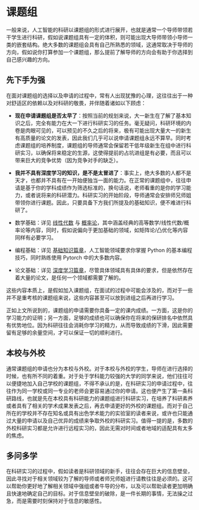 # 课题组

一般来说，人工智能的科研以课题组的形式进行展开，也就是通常一个导师带领若干学生进行科研，假如说课题组具有一定的体积，则可能出现大导师带领小导师一类的嵌套结构。绝大多数的课题组会具有自己所熟悉的领域，这通常取决于导师的方向，假如说你打算参加一个课题组，那么提前了解导师的方向会有助于你选择到自己感兴趣的方向。

## 先下手为强

在面对课题组的选择以及申请的过程中，常有人出现犹豫的心理，这往往出于一种对舒适区的依赖以及对科研的敬畏，并伴随着诸如以下顾虑：

- **现在申请课题组是否太早了**：按照当前的规划来说，大一新生在了解了基本知识之后，完全有能力在大一下进行科研实习的任务。毫无疑问，科研环境的内卷是肉眼可见的，可以预见的不久之后的将来，极有可能出现大量大一的新生有高质量的论文的发表，因此我们几乎可以说申请课题组永远不算早。同时考虑课题组的培养制度，课题组的导师通常会保留若干低年级新生在组中进行科研实习，以确保将来稳定的生源，这使得提前的占坑进组是有必要，而且可以带来巨大的竞争优势（因为竞争对手的缺乏）。
- **我并不具有深度学习的知识，是不是太冒进了**：事实上，绝大多数的人都不是天才，也都并不具有在一开始便独当一面的能力。在正常的课题组中，往往申请是基于你的学科成绩作为筛选标准的，换句话说，老师看重的是你的学习能力，或者说将来的科研潜力。科研实习的开始阶段，导师通常会安排师兄师姐带领你进行课题。因此，只要具备下方我们所提及的基础知识，便不难进行科研了。

- 数学基础：详见 [线性代数](../学习路线/基础知识/线性代数.md) 与 [概率论](../学习路线/基础知识/概率论.md)，其中涵盖经典的高等数学/线性代数/概率论等内容，同时，假如说偏向于更加基础的领域，如矩阵论/凸优化等内容同样有必要学习。
- 编程基础：详见 [基础知识篇章](../学习路线/基础知识/编程.md)，人工智能领域要求你掌握 Python 的基本编程技巧，同时熟练使用 Pytorch 中的大多数内容。
- 论文基础：详见 [深度学习篇章](../学习路线/深度学习.md)，尽管具体领域具有具体的要求，但是依然存在着大量的论文，是任何一个领域都需要了解的。

这些内容本质上，是假如加入课题组，在面试的过程中可能会涉及的，而对于一些并不是重考核的课题组来说，这些内容甚至可以放到进组之后再进行学习。

正如上文所说到的，课题组的申请需要你具备一定的课内成绩。一方面，这是你的学习能力的证明；另一方面，足够的成绩也可以确保你在将来的保研排名中依然具有优势地位。因为科研往往会消耗你学习的精力，从而导致成绩的下滑，因此需要留有足够的余量空间，才可以保证一切的顺利进行。

## 本校与外校

通常课题组的申请也分为本校与外校。对于本校与外校的学生，导师在进行选择的时候，也有所不同的着重。对于处于学科能力较强的大学的同学来说，他们往往可以便捷地加入自己学校的课题组，不得不承认的是，在科研实习的申请过程中，往往作为同一学校或同一专业的老师会更容易通过你的申请。这也便产生了第一条科研路线，也就是先在本校具有科研能力的课题组进行科研实习，在培养了科研素养或者具有了相关的学术成果发表之后，再去申请更好的外校的课题组。而对于自己所在的学校并不存在知名或具有出色学术能力的实验室的读者来说，或许也只能通过大量的申请以及自己优异的成绩来争取外校的科研实习。值得一提的是，多数的外校科研实习都是允许进行远程实习的，因此无需对时间或者地域的适配具有太多的焦虑。

## 多问多学

在科研实习的过程中，假如读者是科研领域的新手，往往会存在巨大的信息壁垒，因此寻找对于相关领域较为了解的导师或者师兄师姐进行请教往往是必须的。这可以帮助你更好地了解相关领域中强组或者牛导的分布，以及可以帮助读者更加明确且快速地确定自己的目标。对于信息壁垒的破除，是一件长期的事情，无法操之过急，而是需要时刻保持对于信息的敏感性。